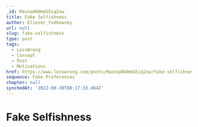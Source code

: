 ```yaml
---
_id: Masoq4NdmmGSiq2xw
title: Fake Selfishness
author: Eliezer_Yudkowsky
url: null
slug: fake-selfishness
type: post
tags:
  - LessWrong
  - Concept
  - Post
  - Motivations
href: https://www.lesswrong.com/posts/Masoq4NdmmGSiq2xw/fake-selfishness
sequence: Fake Preferences
chapter: null
synchedAt: '2022-08-30T08:17:33.464Z'
---
```


# Fake Selfishness
